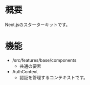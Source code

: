 # 概要

Next.jsのスターターキットです。


# 機能

- /src/features/base/components
  - 共通の要素
- AuthContext
  - 認証を管理するコンテキストです。
